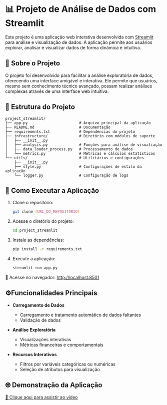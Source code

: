 # 📊 Projeto de Análise de Dados com Streamlit

Este projeto é uma aplicação web interativa desenvolvida com [Streamlit](https://streamlit.io/) para análise e visualização de dados. A aplicação permite aos usuários explorar, analisar e visualizar dados de forma dinâmica e intuitiva.

## 🎯 Sobre o Projeto

O projeto foi desenvolvido para facilitar a análise exploratória de dados, oferecendo uma interface amigável e interativa. Ele permite que usuários, mesmo sem conhecimento técnico avançado, possam realizar análises complexas através de uma interface web intuitiva.

## 📁 Estrutura do Projeto

```
project_streamlit/
├── app.py                       # Arquivo principal da aplicação
├── README.md                    # Documentação
├── requirements.txt             # Dependências do projeto
├── infrastructure/              # Diretório com módulos de suporte
│   ├── __init__.py          
│   ├── analysis.py              # Funções para análise de visualiação
│   ├── data_loader_process.py   # Processamento de dados
│   └── metrics.py               # Métricas e cálculos estatísticos
└── utils/                       # Utilitários e configurações
    ├── __init__.py          
    ├── style.py                 # Configurações de estilo da aplicação
    └── logger.py                # Configuração de logs
```

## 🚀 Como Executar a Aplicação

1. Clone o repositório:
   ```bash
   git clone [URL_DO_REPOSITÓRIO]
   ```

2. Acesse o diretório do projeto:
   ```bash
   cd project_streamlit
   ```

3. Instale as dependências:
   ```bash
   pip install -r requirements.txt
   ```

4. Execute a aplicação:
   ```bash
   streamlit run app.py
   ```

📍 Acesse no navegador: [http://localhost:8501](http://localhost:8501)

## ⚙️Funcionalidades Principais

- **Carregamento de Dados**
  - Carregamento e tratamento automático de dados faltantes
  - Validação de dados

- **Análise Exploratória**
  - Visualizações interativas
  - Métricas financeiras e comportamentais

- **Recursos Interativos**
  - Filtros por variáveis categóricas ou numéricas
  - Seleção de atributos para visualização
 
## 🌐 Demonstração da Aplicação

[🎥 Clique aqui para assistir ao vídeo](./streamlit.mp4)




